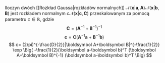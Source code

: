 Iloczyn dwóch [[Rozkład Gaussa|rozkładów normalnych]] $\mathcal N(\boldsymbol x|\boldsymbol a,\boldsymbol A)\mathcal N(\boldsymbol x|\boldsymbol b, \boldsymbol B)$ jest rozkładem normalnym $c\mathcal N(\boldsymbol x|\boldsymbol c, \boldsymbol C)$ przeskalowanym za pomocą parametru $c\in\mathbb R$, gdzie
$$
\boldsymbol C=
(\boldsymbol A^{-1}+\boldsymbol B^{-1})^{-1}
$$
$$
\boldsymbol c=
\boldsymbol C(\boldsymbol A^{-1}\boldsymbol a
+\boldsymbol B^{-1}\boldsymbol b)
$$
$$
c=
(2\pi)^{-\frac{D}{2}}|\boldsymbol A+\boldsymbol B|^{-\frac{1}{2}}
\exp
\Big(
	-\frac{1}{2}(\boldsymbol a-\boldsymbol b)^T
	(\boldsymbol A+\boldsymbol B)^{-1}
	(\boldsymbol a-\boldsymbol b)^T
\Big)
$$

